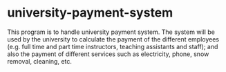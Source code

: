 # university-payment-system
This program is to handle university payment system. The system will be used by the university to calculate the payment of the different employees (e.g. full time and part time instructors, teaching assistants and staff); and also the payment of different services such as electricity, phone, snow removal, cleaning, etc.
